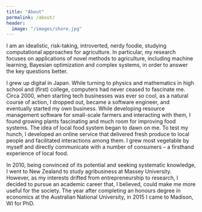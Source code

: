 ```yaml
---
title: "About"
permalink: /about/
header:
  image: "/images/shore.jpg"
---
```


I am an idealistic, risk-taking, introverted, nerdy foodie, studying computational approaches for agriculture. In particular, my research focuses on applications of novel methods to agriculture, including machine learning, Bayesian optimization and complex systems, in order to answer the key questions better.

I grew up digital in Japan. While turning to physics and mathematics in high school and (first) college, computers had never ceased to fascinate me. Circa 2000, when starting tech businesses was ever so cool, as a natural course of action, I dropped out, became a software engineer, and eventually started my own business. While developing resource management software for small-scale farmers and interacting with them, I found growing plants fascinating and much room for improving food systems. The idea of local food system began to dawn on me. To test my hunch, I developed an online service that delivered fresh produce to local people and facilitated interactions among them. I grew most vegetable by myself and directly communicate with a number of consumers – a firsthand experience of local food.

In 2010, being convinced of its potential and seeking systematic knowledge, I went to New Zealand to study agribusiness at Massey University. However, as my interests drifted from entrepreneurship to research, I decided to pursue an academic career that, I believed, could make me more useful for the society. The year after completing an honours degree in economics at the Australian National University, in 2015 I came to Madison, WI for PhD.
